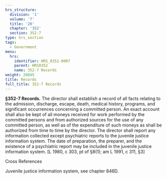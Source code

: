 ```yaml
---
hrs_structure:
  division: '1'
  volume: '7'
  title: '20'
  chapter: '352'
  section: 352-7
type: hrs_section
tags:
  - Government
menu:
  hrs:
    identifier: HRS_0352-0007
    parent: HRS0352
    name: 352-7 Records
weight: 26045
title: Records
full_title: 352-7 Records
---
```

**§352-7 Records.** The director shall establish a record of all facts relating to the admission, discharge, escape, death, medical history, programs, and significant occurrences concerning a committed person. An exact account shall also be kept of all moneys received for work performed by the committed persons and from authorized sources for the use of any committed person, as well as of the expenditure of such moneys as shall be authorized from time to time by the director. The director shall report any information collected except psychiatric reports to the juvenile justice information system. The date of preparation, the preparer, and the existence of a psychiatric report may be included in the juvenile justice information system. [L 1980, c 303, pt of §8(1); am L 1991, c 311, §3]

Cross References

Juvenile justice information system, see chapter 846D.